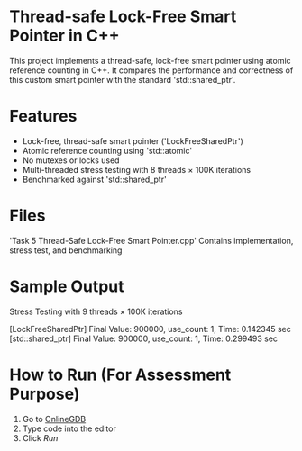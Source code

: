 # Thread-safe Lock-Free Smart Pointer in C++

This project implements a thread-safe, lock-free smart pointer using atomic reference counting in C++. It compares the performance and correctness of this custom smart pointer with the standard 'std::shared_ptr'.

# Features

-  Lock-free, thread-safe smart pointer ('LockFreeSharedPtr')
-  Atomic reference counting using 'std::atomic<int>'
-  No mutexes or locks used
-  Multi-threaded stress testing with 8 threads × 100K iterations
-  Benchmarked against 'std::shared_ptr'

# Files

 'Task 5 Thread-Safe Lock-Free Smart Pointer.cpp' Contains implementation, stress test, and benchmarking 

# Sample Output

 Stress Testing with 9 threads × 100K iterations

[LockFreeSharedPtr] Final Value: 900000, use_count: 1, Time: 0.142345 sec
[std::shared_ptr] Final Value: 900000, use_count: 1, Time: 0.299493 sec

# How to Run (For Assessment Purpose)

1. Go to [OnlineGDB](https://www.onlinegdb.com/online_c++_compiler)
2. Type code into the editor
3. Click *Run*